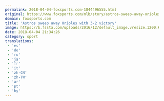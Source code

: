 ```yaml
---
permalink: 2018-04-04-foxsports.com-1844496555.html
original: https://www.foxsports.com/mlb/story/astros-sweep-away-orioles-with-3-2-victory-040418
domain: foxsports.com
title: 'Astros sweep away Orioles with 3-2 victory'
image: https://b.fssta.com/uploads/2016/12/default_image.vresize.1200.630.high.0.png
date: 2018-04-04 21:34:26
category: sport
translations: 
 - 'es'
 - 'de'
 - 'ru'
 - 'ja'
 - 'fr'
 - 'it'
 - 'zh-CN'
 - 'zh-TW'
 - 'ar'
 - 'pt'
 - 'hy'
---
```


